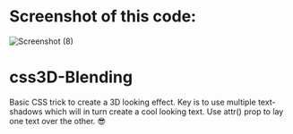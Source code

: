 # Screenshot of this code:
![Screenshot (8)](https://user-images.githubusercontent.com/94052679/147350341-524d7c4a-abc0-4742-8216-8e604a214ccf.png)

# css3D-Blending
Basic CSS trick to create a 3D looking effect. Key is to use multiple text-shadows which will in turn create a cool looking text. Use attr() prop to lay one text over the other. 😎
